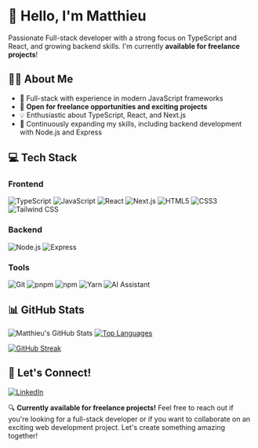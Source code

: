 # 👋 Hello, I'm Matthieu

Passionate Full-stack developer with a strong focus on TypeScript and React, and growing backend skills. I'm currently **available for freelance projects**!

## 👨‍💻 About Me

- 🚀 Full-stack with experience in modern JavaScript frameworks
- 💼 **Open for freelance opportunities and exciting projects**
- 💡 Enthusiastic about TypeScript, React, and Next.js
- 🌱 Continuously expanding my skills, including backend development with Node.js and Express


## 💻 Tech Stack

### Frontend
![TypeScript](https://img.shields.io/badge/-TypeScript-007ACC?style=flat-square&logo=typescript&logoColor=white)
![JavaScript](https://img.shields.io/badge/-JavaScript-F7DF1E?style=flat-square&logo=javascript&logoColor=black)
![React](https://img.shields.io/badge/-React-61DAFB?style=flat-square&logo=react&logoColor=black)
![Next.js](https://img.shields.io/badge/-Next.js-000000?style=flat-square&logo=next.js&logoColor=white)
![HTML5](https://img.shields.io/badge/-HTML5-E34F26?style=flat-square&logo=html5&logoColor=white)
![CSS3](https://img.shields.io/badge/-CSS3-1572B6?style=flat-square&logo=css3&logoColor=white)
![Tailwind CSS](https://img.shields.io/badge/-Tailwind_CSS-38B2AC?style=flat-square&logo=tailwind-css&logoColor=white)

### Backend
![Node.js](https://img.shields.io/badge/-Node.js-339933?style=flat-square&logo=node.js&logoColor=white)
![Express](https://img.shields.io/badge/-Express-000000?style=flat-square&logo=express&logoColor=white)

### Tools
![Git](https://img.shields.io/badge/-Git-F05032?style=flat-square&logo=git&logoColor=white)
![pnpm](https://img.shields.io/badge/-pnpm-F69220?style=flat-square&logo=pnpm&logoColor=white)
![npm](https://img.shields.io/badge/-npm-CB3837?style=flat-square&logo=npm&logoColor=white)
![Yarn](https://img.shields.io/badge/-Yarn-2C8EBB?style=flat-square&logo=yarn&logoColor=white)
![AI Assistant](https://img.shields.io/badge/-AI_Assistant-4B0082?style=flat-square&logo=openai&logoColor=white)

## 📊 GitHub Stats
![Matthieu's GitHub Stats](https://github-readme-stats.vercel.app/api?username=matthieuGravy&show_icons=true&theme=radical)
[![Top Languages](https://github-readme-stats.vercel.app/api/top-langs/?username=matthieuGravy&layout=compact&theme=radical)](https://github.com/matthieuGravy)

[![GitHub Streak](https://github-readme-streak-stats.herokuapp.com/?user=matthieuGravy&theme=radical)](https://git.io/streak-stats)

## 🤝 Let's Connect!
[![LinkedIn](https://img.shields.io/badge/-LinkedIn-0077B5?style=flat-square&logo=LinkedIn&logoColor=white)](https://www.linkedin.com/in/matthieugravy/)

🔍 **Currently available for freelance projects!** Feel free to reach out if you're looking for a full-stack developer or if you want to collaborate on an exciting web development project. Let's create something amazing together!
